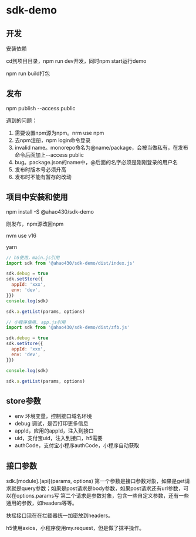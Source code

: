 # sdk-demo

## 开发

安装依赖

cd到项目目录，npm run dev开发，同时npm start运行demo

npm run build打包

## 发布

npm publish --access public

遇到的问题：

1. 需要设置npm源为npm。nrm use npm
2. 去npm注册，npm login命令登录
3. invalid name。monorepo命名为@name/package，会被当做私有，在发布命令后面加上--access public
4. bug。package.json的name中，@后面的名字必须是刚刚登录的用户名
5. 发布时版本号必须升高
6. 发布时不能有暂存的改动

## 项目中安装和使用

npm install -S @ahao430/sdk-demo

刚发布，npm源改回npm

nvm use v16

yarn

```js
// h5使用，main.js引用
import sdk from '@ahao430/sdk-demo/dist/index.js'

sdk.debug = true
sdk.setStore({
  appId: 'xxx',
  env: 'dev',
}})
console.log(sdk)

sdk.a.getList(params, options)

```

```js
// 小程序使用. app.js引用
import sdk from '@ahao430/sdk-demo/dist/zfb.js'

sdk.debug = true
sdk.setStore({
  appId: 'xxx',
  env: 'dev',
}})

console.log(sdk)

sdk.a.getList(params, options)

```

## store参数

* env 环境变量，控制接口域名环境
* debug 调试，是否打印更多信息
* appId，应用的appId，注入到接口
* uid，支付宝uid，注入到接口，h5需要
* authCode，支付宝小程序authCode，小程序自动获取

## 接口参数

sdk.[module].[api](params, options)
第一个参数是接口参数对象，如果是get请求就是query参数；如果是post请求是body参数，如果post请求还有url参数，可以在options.params写
第二个请求是参数对象，包含一些自定义参数，还有一些通用的参数，如headers等等。

扶摇接口现在在拦截器统一加密放到headers。

h5使用axios，小程序使用my.request，但是做了抹平操作。
